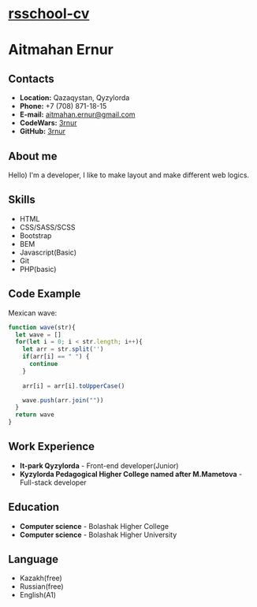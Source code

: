# [rsschool-cv](http://rs.school/ "Click:)")
# Aitmahan Ernur
## Contacts
* **Location:** Qazaqystan, Qyzylorda
* **Phone:** +7 (708) 871-18-15
*  **E-mail:** aitmahan.ernur@gmail.com
*  **CodeWars:** [3rnur](https://www.codewars.com/users/3rnur)
*  **GitHub:** [3rnur](https://github.com/3rnur)
## About me
Hello) I'm a developer, I like to make layout and make different web logics.
## Skills
- HTML
- CSS/SASS/SCSS
- Bootstrap
- BEM
- Javascript(Basic)
- Git
- PHP(basic)
## Code Example
Mexican wave:
```Javascript
function wave(str){
  let wave = []
  for(let i = 0; i < str.length; i++){
    let arr = str.split('')
    if(arr[i] == " ") {
      continue
    }
    
    arr[i] = arr[i].toUpperCase()

    wave.push(arr.join(""))
  }
  return wave
}
```
## Work Experience
* __It-park Qyzylorda__ - Front-end developer(Junior)
* __Kyzylorda Pedagogical Higher College named after M.Mametova__ - Full-stack developer
## Education
- __Computer science__ - Bolashak Higher College 
- __Computer science__ - Bolashak Higher University 
## Language
- Kazakh(free)
- Russian(free)
- English(A1)